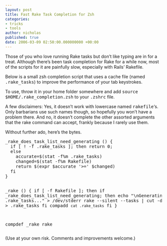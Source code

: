 ```yaml
---
layout: post
title: Fast Rake Task Completion for Zsh
categories:
- tricks
- tools
author: nicholas
published: true
date: 2006-03-09 02:50:00.000000000 +00:00
---
```

<p>Those of you who love running Rake tasks but don&#8217;t like typing are in for a treat. Although there&#8217;s been task completion for Rake for a while now, most of the scripts for it are painfully slow, especially with Rails&#8217; Rakefile.</p>
<p>Below is a small zsh completion script that uses a cache file (named <tt>.rake_tasks</tt>) to improve the performance of your tab keystrokes.</p>
<p>To use, throw it in your home folder somewhere and add <tt>source $<span class="caps">HOME</span>/.rake_completion.zsh</tt> to your <tt>.zshrc</tt> file.</p>
<p>A few disclaimers: Yes, it doesn&#8217;t work with lowercase named <tt>rakefile</tt>&#8216;s. Only barbarians use such names though, so hopefully you won&#8217;t have a problem there. And no, it doesn&#8217;t complete the other assorted arguments that the rake command can accept, frankly because I rarely use them.</p>
<p>Without further ado, here&#8217;s the bytes.</p>
<pre>
_rake_does_task_list_need_generating () {
  if [ ! -f .rake_tasks ]; then return 0;
  else
    accurate=$(stat -f%m .rake_tasks)
    changed=$(stat -f%m Rakefile)
    return $(expr $accurate '&gt;=' $changed)
  fi
}

_rake () {
  if [ -f Rakefile ]; then
    if _rake_does_task_list_need_generating; then
      echo "\nGenerating .rake_tasks..." &gt; /dev/stderr
      rake --silent --tasks | cut -d " " -f 2 &gt; .rake_tasks
    fi
    compadd `cat .rake_tasks`
  fi
}

compdef _rake rake
</pre>
<p>(Use at your own risk. Comments and improvements welcome.)</p>